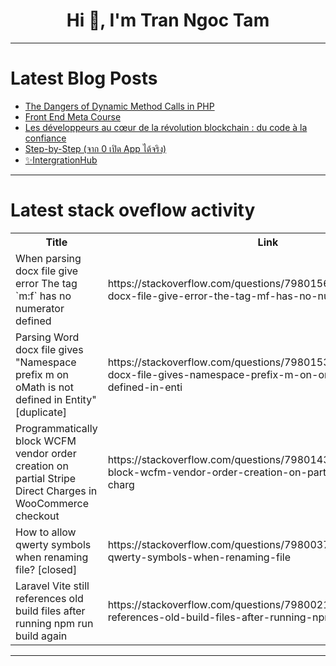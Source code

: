 <h1 align="center">Hi 👋, I'm Tran Ngoc Tam</h1>

---

# Latest Blog Posts 
<!-- BLOG-POST-LIST:START -->
- [The Dangers of Dynamic Method Calls in PHP](https://dev.to/ashallendesign/the-dangers-of-dynamic-method-calls-in-php-5amn)
- [Front End Meta Course](https://dev.to/hughbenmoore/front-end-meta-course-4d1p)
- [Les développeurs au cœur de la révolution blockchain : du code à la confiance](https://dev.to/nicomiayo/les-developpeurs-au-coeur-de-la-revolution-blockchain-du-code-a-la-confiance-alm)
- [Step-by-Step &lpar;จาก 0 เปิด App ได้จริง&rpar;](https://dev.to/no8_d1404fff782fc834c6e7/step-by-step-cchaak-0-epid-app-aidcchring-2d59)
- [✨IntergrationHub](https://dev.to/vatukah/intergrationhub-4me7)
<!-- BLOG-POST-LIST:END -->

---

# Latest stack oveflow activity
<table>
  <tr><th>Title</th><th>Link</th></tr>
  <!-- STACKOVERFLOW:START --><tr><td>When parsing docx file give error The tag `m:f` has no numerator defined</td><td>https://stackoverflow.com/questions/79801569/when-parsing-docx-file-give-error-the-tag-mf-has-no-numerator-defined</td></tr><tr><td>Parsing Word docx file gives &quot;Namespace prefix m on oMath is not defined in Entity&quot; [duplicate]</td><td>https://stackoverflow.com/questions/79801538/parsing-word-docx-file-gives-namespace-prefix-m-on-omath-is-not-defined-in-enti</td></tr><tr><td>Programmatically block WCFM vendor order creation on partial Stripe Direct Charges in WooCommerce checkout</td><td>https://stackoverflow.com/questions/79801430/programmatically-block-wcfm-vendor-order-creation-on-partial-stripe-direct-charg</td></tr><tr><td>How to allow qwerty symbols when renaming file? [closed]</td><td>https://stackoverflow.com/questions/79800377/how-to-allow-qwerty-symbols-when-renaming-file</td></tr><tr><td>Laravel Vite still references old build files after running npm run build again</td><td>https://stackoverflow.com/questions/79800219/laravel-vite-still-references-old-build-files-after-running-npm-run-build-again</td></tr><!-- STACKOVERFLOW:END -->
</table>

---



